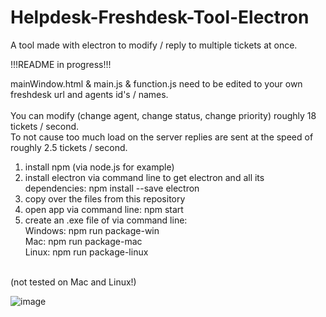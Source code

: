 # Helpdesk-Freshdesk-Tool-Electron
A tool made with electron to modify / reply to multiple tickets at once.

!!!README in progress!!!

mainWindow.html & main.js & function.js need to be edited to your own freshdesk url and agents id's / names.
<br><br>
You can modify (change agent, change status, change priority) roughly 18 tickets / second.
<br>
To not cause too much load on the server replies are sent at the speed of roughly 2.5 tickets / second.
<br>

  1. install npm (via node.js for example)
  2. install electron via command line to get electron and all its dependencies: npm install --save electron
  3. copy over the files from this repository
  4. open app via command line: npm start
  5. create an .exe file of via command line:<br>
      Windows: npm run package-win<br>
      Mac: npm run package-mac<br>
      Linux: npm run package-linux<br>
<br>
(not tested on Mac and Linux!)<br>

![image](https://user-images.githubusercontent.com/92596776/137599238-0bb2e906-0d08-48f6-9881-0462dc7866b1.png)

